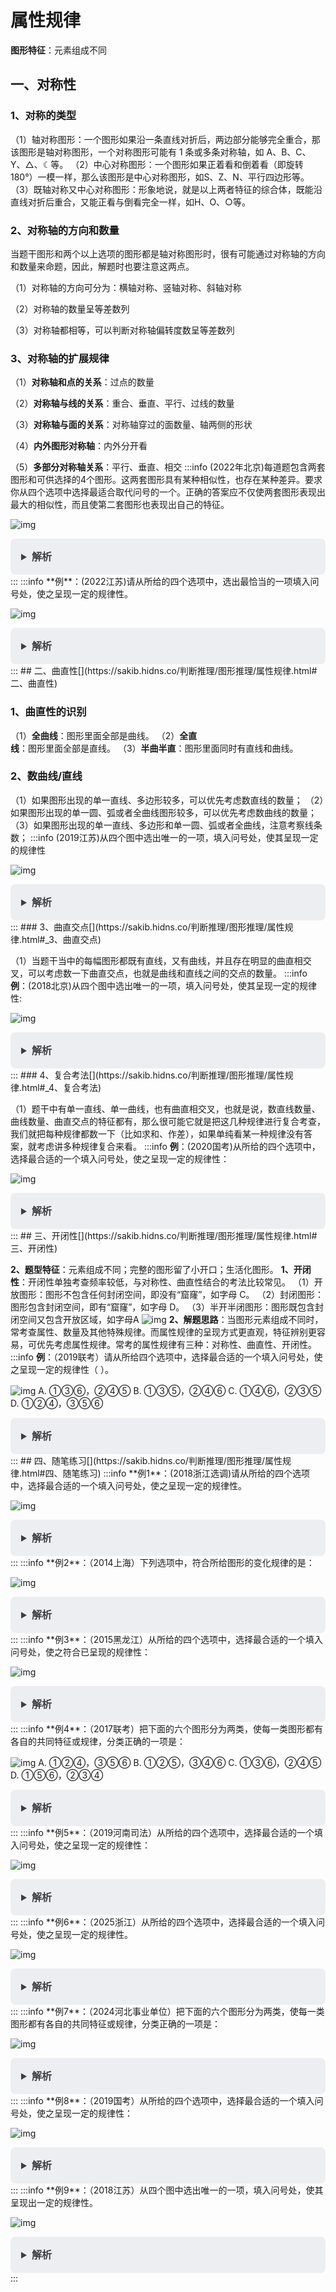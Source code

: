 # 属性规律[](https://sakib.hidns.co/判断推理/图形推理/属性规律.html#属性规律)

 

 **图形特征**：元素组成不同

## 一、对称性[](https://sakib.hidns.co/判断推理/图形推理/属性规律.html#一、对称性)

### 1、对称的类型[](https://sakib.hidns.co/判断推理/图形推理/属性规律.html#_1、对称的类型)

 （1）轴对称图形：一个图形如果沿一条直线对折后，两边部分能够完全重合，那该图形是轴对称图形，一个对称图形可能有 1 条或多条对称轴，如 A、B、C、Y、△、☾等。
 （2）中心对称图形：一个图形如果正着看和倒着看（即旋转 180°）一模一样，那么该图形是中心对称图形，如S、Z、N、平行四边形等。
 （3）既轴对称又中心对称图形：形象地说，就是以上两者特征的综合体，既能沿直线对折后重合，又能正看与倒看完全一样，如H、O、○等。

### 2、对称轴的方向和数量[](https://sakib.hidns.co/判断推理/图形推理/属性规律.html#_2、对称轴的方向和数量)

当题干图形和两个以上选项的图形都是轴对称图形时，很有可能通过对称轴的方向和数量来命题，因此，解题时也要注意这两点。

（1）对称轴的方向可分为：横轴对称、竖轴对称、斜轴对称

（2）对称轴的数量呈等差数列

（3）对称轴都相等，可以判断对称轴偏转度数呈等差数列

### 3、对称轴的扩展规律[](https://sakib.hidns.co/判断推理/图形推理/属性规律.html#_3、对称轴的扩展规律)

（1）**对称轴和点的关系**：过点的数量

（2）**对称轴与线的关系**：重合、垂直、平行、过线的数量

（3）**对称轴与面的关系**：对称轴穿过的面数量、轴两侧的形状

（4）**内外图形对称轴**：内外分开看

（5）**多部分对称轴关系**：平行、垂直、相交
:::info
(2022年北京)每道题包含两套图形和可供选择的4个图形。这两套图形具有某种相似性，也存在某种差异。要求你从四个选项中选择最适合取代问号的一个。正确的答案应不仅使两套图形表现出最大的相似性，而且使第二套图形也表现出自己的特征。

![img](https://sakib-img.pages.dev/file/1747984177774_tmp81vvu9m3.png)


<details class="details custom-block"  style="box-sizing: border-box; border: 1px solid rgba(0, 0, 0, 0); border-radius: 8px; padding: 16px 16px 8px; line-height: 24px; font-size: 16px; color: rgb(60, 60, 67); background-color: rgba(142, 150, 170, 0.14); margin: 0px !important;"><summary style="box-sizing: border-box; touch-action: manipulation; margin: 0px 0px 8px; font-weight: 700; cursor: pointer; user-select: none;">解析</summary><ol start="2" style="box-sizing: border-box; list-style: decimal; margin: 16px 0px; padding: 0px 0px 0px 1.25rem;"><li style="box-sizing: border-box; overflow-wrap: break-word; list-style: none;">元素组成不同，优先考虑属性规律。</li><li style="box-sizing: border-box; overflow-wrap: break-word; list-style: none; margin-top: 8px;">观察发现，第一套三个图形分别是中心对称图形、轴对称图形、轴对称+中心对称图形。</li><li style="box-sizing: border-box; overflow-wrap: break-word; list-style: none; margin-top: 8px;">第二套图形应遵循此规律，分别是中心对称图形、轴对称图形，故？处应选择轴对称+中心对称图形，只有A项符合。</li></ol></details>
:::
:::info
**例**：(2022江苏)请从所给的四个选项中，选出最恰当的一项填入问号处，使之呈现一定的规律性。

![img](https://sakib-img.pages.dev/file/1747984162362_tmp3smdh98o.png)

<details class="details custom-block"  style="box-sizing: border-box; border: 1px solid rgba(0, 0, 0, 0); border-radius: 8px; padding: 16px 16px 8px; line-height: 24px; font-size: 16px; color: rgb(60, 60, 67); background-color: rgba(142, 150, 170, 0.14); margin: 0px !important;"><summary style="box-sizing: border-box; touch-action: manipulation; margin: 0px 0px 8px; font-weight: 700; cursor: pointer; user-select: none;">解析</summary><ol start="2" style="box-sizing: border-box; list-style: decimal; margin: 16px 0px; padding: 0px 0px 0px 1.25rem;"><li style="box-sizing: border-box; overflow-wrap: break-word; list-style: none;">元素组成不同，优先考虑属性规律。</li><li style="box-sizing: border-box; overflow-wrap: break-word; list-style: none; margin-top: 8px;">观察发现，题干图形出现箭头、等腰元素图形，考虑对称性。</li><li style="box-sizing: border-box; overflow-wrap: break-word; list-style: none; margin-top: 8px;">题干每幅图都由两个单对称轴图形组成，因此分别画出每个图形的对称轴，发现每幅图的两条对称轴之间都是垂直关系，只有A项符合。</li><li style="box-sizing: border-box; overflow-wrap: break-word; list-style: none; margin-top: 8px;"><div class="el-image" style="box-sizing: border-box; display: inline-block; overflow: hidden; position: relative; zoom: 0.8;"><img src="https://sakib-img.pages.dev/file/1747985456747_tmpeiqjqz_v.png" class="el-image__inner el-image__preview" style="box-sizing: border-box; display: block; max-width: 100%; height: 106.992px; width: 551.992px; opacity: 1; vertical-align: top; cursor: pointer;"></div></li></ol></details>
:::
## 二、曲直性[](https://sakib.hidns.co/判断推理/图形推理/属性规律.html#二、曲直性)

### 1、曲直性的识别[](https://sakib.hidns.co/判断推理/图形推理/属性规律.html#_1、曲直性的识别)

（1）**全曲线**：图形里面全部是曲线。
 （2）**全直线**：图形里面全部是直线。
（3）**半曲半直**：图形里面同时有直线和曲线。

### 2、数曲线/直线[](https://sakib.hidns.co/判断推理/图形推理/属性规律.html#_2、数曲线-直线)

 （1）如果图形出现的单一直线、多边形较多，可以优先考虑数直线的数量；
 （2）如果图形出现的单一圆、弧或者全曲线图形较多，可以优先考虑数曲线的数量；
（3）如果图形出现的单一直线、多边形和单一圆、弧或者全曲线，注意考察线条数；
:::info
(2019江苏)从四个图中选出唯一的一项，填入问号处，使其呈现一定的规律性

 ![img](https://sakib-img.pages.dev/file/1747984168575_tmptv0edkhu.webp)

<details class="details custom-block"  style="box-sizing: border-box; border: 1px solid rgba(0, 0, 0, 0); border-radius: 8px; padding: 16px 16px 8px; line-height: 24px; font-size: 16px; color: rgb(60, 60, 67); background-color: rgba(142, 150, 170, 0.14); margin: 0px !important;"><summary style="box-sizing: border-box; touch-action: manipulation; margin: 0px 0px 8px; font-weight: 700; cursor: pointer; user-select: none;">解析</summary><ol start="2" style="box-sizing: border-box; list-style: decimal; margin: 16px 0px; padding: 0px 0px 0px 1.25rem;"><li style="box-sizing: border-box; overflow-wrap: break-word; list-style: none;">首先观察题干所有图形，发现都有一个圆形外框，所以问号处也应该是圆形外框，排除BC；</li><li style="box-sizing: border-box; overflow-wrap: break-word; list-style: none; margin-top: 8px;">进一步观察题干，发现图2圆内部就是一条单一的直线，图3的圆内部也有单一直线，图4和图5，图形内部都是多边形，所以优先考虑数直线数量，图1到图5，圆形内部的直线数量分别为01234，所以问号处应该是圆形框内部有5条直线的图形，排除A，选D。</li><li style="box-sizing: border-box; overflow-wrap: break-word; list-style: none; margin-top: 8px;">正确答案为D。</li></ol></details>
:::
### 3、曲直交点[](https://sakib.hidns.co/判断推理/图形推理/属性规律.html#_3、曲直交点)

 （1）当题干当中的每幅图形都既有直线，又有曲线，并且存在明显的曲直相交叉，可以考虑数一下曲直交点，也就是曲线和直线之间的交点的数量。
:::info
**例**：(2018北京)从四个图中选出唯一的一项，填入问号处，使其呈现一定的规律性:

 ![img](https://sakib-img.pages.dev/file/1747984163679_tmpfmrfl689.png)

<details class="details custom-block"  style="box-sizing: border-box; border: 1px solid rgba(0, 0, 0, 0); border-radius: 8px; padding: 16px 16px 8px; line-height: 24px; font-size: 16px; color: rgb(60, 60, 67); background-color: rgba(142, 150, 170, 0.14); margin: 0px !important;"><summary style="box-sizing: border-box; touch-action: manipulation; margin: 0px 0px 8px; font-weight: 700; cursor: pointer; user-select: none;">解析</summary><ol start="2" style="box-sizing: border-box; list-style: decimal; margin: 16px 0px; padding: 0px 0px 0px 1.25rem;"><li style="box-sizing: border-box; overflow-wrap: break-word; list-style: none;">这道题有的同学可能先去想到对称性，但是第二组图形中的两个图都不对称，所以对称性没有规律；</li><li style="box-sizing: border-box; overflow-wrap: break-word; list-style: none; margin-top: 8px;">接下来我们发现，右边这组图形中的图1，就是很简单的1条直线和两条曲线相交叉，很明显在制造“曲直交点”，再观察其余图形，每幅图形中都有明显的曲线和直线，并且相交叉，所以优先考虑数曲直交点。</li><li style="box-sizing: border-box; overflow-wrap: break-word; list-style: none; margin-top: 8px;">左边这组图中，曲直交点数分别为2、3、4，右边这组途中，曲直交点数分别为2、3，所以问号处应该是曲直交点数为4。</li><li style="box-sizing: border-box; overflow-wrap: break-word; list-style: none; margin-top: 8px;">A选项曲直交点为6个，B选项为5个，C选项为4个，D选项为5个，所以答案选C。</li></ol></details>
:::
### 4、复合考法[](https://sakib.hidns.co/判断推理/图形推理/属性规律.html#_4、复合考法)

 （1）题干中有单一直线、单一曲线，也有曲直相交叉，也就是说，数直线数量、曲线数量、曲直交点的特征都有，那么很可能它就是把这几种规律进行复合考查，我们就把每种规律都数一下（比如求和、作差），如果单纯看某一种规律没有答案，就考虑讲多种规律复合来看。
:::info
**例**：(2020国考)从所给的四个选项中，选择最合适的一个填入问号处，使之呈现一定的规律性：

 ![img](https://sakib-img.pages.dev/file/1747984164793_tmpxf9y5c5k.png)

<details class="details custom-block"  style="box-sizing: border-box; border: 1px solid rgba(0, 0, 0, 0); border-radius: 8px; padding: 16px 16px 8px; line-height: 24px; font-size: 16px; color: rgb(60, 60, 67); background-color: rgba(142, 150, 170, 0.14); margin: 0px !important;"><summary style="box-sizing: border-box; touch-action: manipulation; margin: 0px 0px 8px; font-weight: 700; cursor: pointer; user-select: none;">解析</summary><ol start="5" style="box-sizing: border-box; list-style: decimal; margin: 16px 0px; padding: 0px 0px 0px 1.25rem;"><li style="box-sizing: border-box; overflow-wrap: break-word; list-style: none;">题干和选项，每幅图形都有单一的直线，曲线，也都有明显的曲线和直线相交叉，所以同时具有数直线数量、曲线数量和曲直交点的特征。我们可以分别将这几种规律数一下。</li><li style="box-sizing: border-box; overflow-wrap: break-word; list-style: none; margin-top: 8px;">首先数直线，图1到图5的直线数量分别为：4、3、7、7、6，没有规律；</li><li style="box-sizing: border-box; overflow-wrap: break-word; list-style: none; margin-top: 8px;">数曲线数量，分别为：2、3、1、2、4，也没有规律；</li><li style="box-sizing: border-box; overflow-wrap: break-word; list-style: none; margin-top: 8px;">直线数和曲线数进行简单的运算，也没有规律；</li><li style="box-sizing: border-box; overflow-wrap: break-word; list-style: none; margin-top: 8px;">接着考虑数曲直交点，分别为：4、6、2、4、8；</li><li style="box-sizing: border-box; overflow-wrap: break-word; list-style: none; margin-top: 8px;">这时候我们会发现，每幅图形的曲直交点数量都是曲线数量的2倍，所以问号处也应符合此规律。只有D选项满足，所以答案选D。</li></ol></details>
:::
## 三、开闭性[](https://sakib.hidns.co/判断推理/图形推理/属性规律.html#三、开闭性)

 **2、题型特征**：元素组成不同；完整的图形留了小开口；生活化图形。
 **1、开闭性**：开闭性单独考查频率较低，与对称性、曲直性结合的考法比较常见。
   （1）开放图形：图形不包含任何封闭空间，即没有“窟窿”，如字母 C。
   （2）封闭图形：图形包含封闭空间，即有“窟窿”，如字母 D。
    （3）半开半闭图形：图形既包含封闭空间又包含开放区域，如字母A
    ![img](https://sakib-img.pages.dev/file/1747984175698_tmpo4elxul9.png)
 **2、解题思路**：当图形元素组成不同时，常考查属性、数量及其他特殊规律。而属性规律的呈现方式更直观，特征辨别更容易，可优先考虑属性规律。常考的属性规律有三种：对称性、曲直性、开闭性。
:::info
**例**：（2019联考）请从所给四个选项中，选择最合适的一个填入问号处，使之呈现一定的规律性（ ）。

 ![img](https://sakib-img.pages.dev/file/1747984177625_tmp6mbinj8r.png)
 A. ①③⑥，②④⑤
 B. ①③⑤，②④⑥
 C. ①④⑥，②③⑤
 D. ①②④，③⑤⑥

<details class="details custom-block"  style="box-sizing: border-box; border: 1px solid rgba(0, 0, 0, 0); border-radius: 8px; padding: 16px 16px 8px; line-height: 24px; font-size: 16px; color: rgb(60, 60, 67); background-color: rgba(142, 150, 170, 0.14); margin: 0px !important;"><summary style="box-sizing: border-box; touch-action: manipulation; margin: 0px 0px 8px; font-weight: 700; cursor: pointer; user-select: none;">解析</summary><ol start="6" style="box-sizing: border-box; list-style: decimal; margin: 16px 0px; padding: 0px 0px 0px 1.25rem;"><li style="box-sizing: border-box; overflow-wrap: break-word; list-style: none;">对称、曲直均无明显规律，考虑开闭性。</li><li style="box-sizing: border-box; overflow-wrap: break-word; list-style: none; margin-top: 8px;">图①④⑥均为半开半封闭图形；图②③⑤均为全封闭图形。因此①④⑥一组，②③⑤一组。</li><li style="box-sizing: border-box; overflow-wrap: break-word; list-style: none; margin-top: 8px;">故正确答案为C。</li></ol></details>
:::
## 四、随笔练习[](https://sakib.hidns.co/判断推理/图形推理/属性规律.html#四、随笔练习)
:::info
**例1**：(2018浙江选调)请从所给的四个选项中，选择最合适的一个填入问号处，使之呈现一定的规律性。

 ![img](https://sakib-img.pages.dev/file/1747984196905_tmp836x_93o.jpg)

<details class="details custom-block"  style="box-sizing: border-box; border: 1px solid rgba(0, 0, 0, 0); border-radius: 8px; padding: 16px 16px 8px; line-height: 24px; font-size: 16px; color: rgb(60, 60, 67); background-color: rgba(142, 150, 170, 0.14); margin: 0px !important;"><summary style="box-sizing: border-box; touch-action: manipulation; margin: 0px 0px 8px; font-weight: 700; cursor: pointer; user-select: none;">解析</summary><ol start="2" style="box-sizing: border-box; list-style: decimal; margin: 16px 0px; padding: 0px 0px 0px 1.25rem;"><li style="box-sizing: border-box; overflow-wrap: break-word; list-style: none;">元素组成不同，优先考虑属性规律。</li><li style="box-sizing: border-box; overflow-wrap: break-word; list-style: none; margin-top: 8px;">题干图形<font color="#fc5531" style="box-sizing: border-box;">对称性明显</font>，九宫格第一行图形对称轴都为0条、第二行图形对称轴都为1条、第三行前两幅图形对称轴都为2条，因此？处也应填入对称轴为2条的图形，只有A项符合。</li><li style="box-sizing: border-box; overflow-wrap: break-word; list-style: none; margin-top: 8px;">故正确答案为A。</li></ol></details>
:::
:::info
**例2**：（2014上海）下列选项中，符合所给图形的变化规律的是：

 ![img](https://sakib-img.pages.dev/file/1747984160446_tmpte_mkwqt.png)

<details class="details custom-block"  style="box-sizing: border-box; border: 1px solid rgba(0, 0, 0, 0); border-radius: 8px; padding: 16px 16px 8px; line-height: 24px; font-size: 16px; color: rgb(60, 60, 67); background-color: rgba(142, 150, 170, 0.14); margin: 0px !important;"><summary style="box-sizing: border-box; touch-action: manipulation; margin: 0px 0px 8px; font-weight: 700; cursor: pointer; user-select: none;">解析</summary><ol start="2" style="box-sizing: border-box; list-style: decimal; margin: 16px 0px; padding: 0px 0px 0px 1.25rem;"><li style="box-sizing: border-box; overflow-wrap: break-word; list-style: none;">各图形构成不同，且均有里外两个元素构成。分别观察，均为轴对称图形。</li><li style="box-sizing: border-box; overflow-wrap: break-word; list-style: none; margin-top: 8px;">考虑对称轴的数量或位置规律。外面图形的对称轴数量分别为：4、2、2；里面图形的对称轴数量分别为：3、1、1。每幅图里外图形对称轴数量差均为1。</li><li style="box-sizing: border-box; overflow-wrap: break-word; list-style: none; margin-top: 8px;">故正确答案为C。</li></ol></details>
:::
:::info
**例3**：（2015黑龙江）从所给的四个选项中，选择最合适的一个填入问号处，使之符合已呈现的规律性：

 ![img](https://sakib-img.pages.dev/file/1747984166377_tmp9l9jd55r.webp)

<details class="details custom-block"  style="box-sizing: border-box; border: 1px solid rgba(0, 0, 0, 0); border-radius: 8px; padding: 16px 16px 8px; line-height: 24px; font-size: 16px; color: rgb(60, 60, 67); background-color: rgba(142, 150, 170, 0.14); margin: 0px !important;"><summary style="box-sizing: border-box; touch-action: manipulation; margin: 0px 0px 8px; font-weight: 700; cursor: pointer; user-select: none;">解析</summary><ol start="2" style="box-sizing: border-box; list-style: decimal; margin: 16px 0px; padding: 0px 0px 0px 1.25rem;"><li style="box-sizing: border-box; overflow-wrap: break-word; list-style: none;">题干为九宫格图形，考虑从<font color="#fc5531" style="box-sizing: border-box;">横行或竖列</font>找到规律。</li><li style="box-sizing: border-box; overflow-wrap: break-word; list-style: none; margin-top: 8px;">观察发现，九宫格<font color="#fc5531" style="box-sizing: border-box;">第一列图形均由曲线构成，第二列图形均由直线构成</font>，第三列图形均由曲线和直线两种元素构成，满足条件的只有D项。</li><li style="box-sizing: border-box; overflow-wrap: break-word; list-style: none; margin-top: 8px;">故正确答案为D。</li></ol></details>
:::
:::info
**例4**：（2017联考）把下面的六个图形分为两类，使每一类图形都有各自的共同特征或规律，分类正确的一项是：

 ![img](https://sakib-img.pages.dev/file/1747984178499_tmp34zfzec0.png)
 A. ①②④，③⑤⑥
 B. ①②⑤，③④⑥
 C. ①③⑥，②④⑤
 D. ①⑤⑥，②③④

<details class="details custom-block"  style="box-sizing: border-box; border: 1px solid rgba(0, 0, 0, 0); border-radius: 8px; padding: 16px 16px 8px; line-height: 24px; font-size: 16px; color: rgb(60, 60, 67); background-color: rgba(142, 150, 170, 0.14); margin: 0px !important;"><summary style="box-sizing: border-box; touch-action: manipulation; margin: 0px 0px 8px; font-weight: 700; cursor: pointer; user-select: none;">解析</summary><ol start="6" style="box-sizing: border-box; list-style: decimal; margin: 16px 0px; padding: 0px 0px 0px 1.25rem;"><li style="box-sizing: border-box; overflow-wrap: break-word; list-style: none;">图形元素组成不同，属性无明显规律，考虑数量规律。整体观察图形，①②⑤均有3条曲线，③④⑥均有1条曲线。</li><li style="box-sizing: border-box; overflow-wrap: break-word; list-style: none; margin-top: 8px;">故正确答案为B。</li></ol></details>
:::
:::info
**例5**：（2019河南司法）从所给的四个选项中，选择最合适的一个填入问号处，使之呈现一定的规律性：

![img](https://sakib-img.pages.dev/file/1747984161611_tmpeks99bb5.png)

<details class="details custom-block"  style="box-sizing: border-box; border: 1px solid rgba(0, 0, 0, 0); border-radius: 8px; padding: 16px 16px 8px; line-height: 24px; font-size: 16px; color: rgb(60, 60, 67); background-color: rgba(142, 150, 170, 0.14); margin: 0px !important;"><summary style="box-sizing: border-box; touch-action: manipulation; margin: 0px 0px 8px; font-weight: 700; cursor: pointer; user-select: none;">解析</summary><ol start="2" style="box-sizing: border-box; list-style: decimal; margin: 16px 0px; padding: 0px 0px 0px 1.25rem;"><li style="box-sizing: border-box; overflow-wrap: break-word; list-style: none;">元素组成不同，且无明显属性规律，考虑数量规律。</li><li style="box-sizing: border-box; overflow-wrap: break-word; list-style: none; margin-top: 8px;">题干图形出现明显的多边形以及单一曲线，考虑数线条数。九宫格优先横着观察，三行图形依次由1，2，3，4，5，6，7，8，“？”条线组成。故“？”处应该选择由9条线组成的图形，对应B选项。</li></ol></details>
:::
:::info
**例6**：（2025浙江）从所给的四个选项中，选择最合适的一个填入问号处，使之呈现一定的规律性。

 ![img](https://sakib-img.pages.dev/file/1747984159745_tmp2jyg7svt.png)

<details class="details custom-block"  style="box-sizing: border-box; border: 1px solid rgba(0, 0, 0, 0); border-radius: 8px; padding: 16px 16px 8px; line-height: 24px; font-size: 16px; color: rgb(60, 60, 67); background-color: rgba(142, 150, 170, 0.14); margin: 0px !important;"><summary style="box-sizing: border-box; touch-action: manipulation; margin: 0px 0px 8px; font-weight: 700; cursor: pointer; user-select: none;">解析</summary><ol start="2" style="box-sizing: border-box; list-style: decimal; margin: 16px 0px; padding: 0px 0px 0px 1.25rem;"><li style="box-sizing: border-box; overflow-wrap: break-word; list-style: none;">元素组成不同，且无明显属性规律。</li><li style="box-sizing: border-box; overflow-wrap: break-word; list-style: none; margin-top: 8px;">观察发现，题干图形均由直线和曲线构成，且直线和曲线出现明显相交，考虑曲直交点数。</li><li style="box-sizing: border-box; overflow-wrap: break-word; list-style: none; margin-top: 8px;">题干图形的曲直交点数均为2，故？处应选择有2个曲直交点的图形，只有D项符合。</li></ol></details>
:::
:::info
**例7**：（2024河北事业单位）把下面的六个图形分为两类，使每一类图形都有各自的共同特征或规律，分类正确的一项是：

 ![img](https://sakib-img.pages.dev/file/1747984163464_tmp30azlkfl.png)

<details class="details custom-block"  style="box-sizing: border-box; border: 1px solid rgba(0, 0, 0, 0); border-radius: 8px; padding: 16px 16px 8px; line-height: 24px; font-size: 16px; color: rgb(60, 60, 67); background-color: rgba(142, 150, 170, 0.14); margin: 0px !important;"><summary style="box-sizing: border-box; touch-action: manipulation; margin: 0px 0px 8px; font-weight: 700; cursor: pointer; user-select: none;">解析</summary><ol start="2" style="box-sizing: border-box; list-style: decimal; margin: 16px 0px; padding: 0px 0px 0px 1.25rem;"><li style="box-sizing: border-box; overflow-wrap: break-word; list-style: none;">元素组成不相同，优先考虑属性规律。</li><li style="box-sizing: border-box; overflow-wrap: break-word; list-style: none; margin-top: 8px;">观察发现，题干图形出现粗线条图形并且存在单一封闭区域，考虑开闭性。</li><li style="box-sizing: border-box; overflow-wrap: break-word; list-style: none; margin-top: 8px;">图一为封闭图形，图二为半开半闭图形，图三为封闭图形，图四为半开半闭图形，图五为封闭图形，故？处应选择半开半闭的图形，只有D项符合。</li></ol></details>
:::
:::info
**例8**：（2019国考）从所给的四个选项中，选择最合适的一个填入问号处，使之呈现一定的规律性：

 ![img](https://sakib-img.pages.dev/file/1747984181247_tmp33xdkvj9.png)

<details class="details custom-block"  style="box-sizing: border-box; border: 1px solid rgba(0, 0, 0, 0); border-radius: 8px; padding: 16px 16px 8px; line-height: 24px; font-size: 16px; color: rgb(60, 60, 67); background-color: rgba(142, 150, 170, 0.14); margin: 0px !important;"><summary style="box-sizing: border-box; touch-action: manipulation; margin: 0px 0px 8px; font-weight: 700; cursor: pointer; user-select: none;">解析</summary><ol start="2" style="box-sizing: border-box; list-style: decimal; margin: 16px 0px; padding: 0px 0px 0px 1.25rem;"><li style="box-sizing: border-box; overflow-wrap: break-word; list-style: none;">元素组成不同，优先考虑属性规律。</li><li style="box-sizing: border-box; overflow-wrap: break-word; list-style: none; margin-top: 8px;">观察发现，题干图形均为轴对称图形，并且对称轴方向每次顺时针旋转，排除A项和C项。</li><li style="box-sizing: border-box; overflow-wrap: break-word; list-style: none; margin-top: 8px;">进一步观察发现，题干中图1、图3和图5的对称轴都与图形中的一条线重合，而图2和图4的对称轴没有与图形中的一条线重合，故“？”处应选择一个图形的对称轴不与图形中某一条线重合的，只有B项符合。</li><li style="box-sizing: border-box; overflow-wrap: break-word; list-style: none; margin-top: 8px;">故正确答案为B。</li></ol></details>
:::
:::info
**例9**：（2018江苏）从四个图中选出唯一的一项，填入问号处，使其呈现出一定的规律性。

 ![img](https://sakib-img.pages.dev/file/1747984162844_tmp1729j2cv.png)

<details class="details custom-block"  style="box-sizing: border-box; border: 1px solid rgba(0, 0, 0, 0); border-radius: 8px; padding: 16px 16px 8px; line-height: 24px; font-size: 16px; color: rgb(60, 60, 67); background-color: rgba(142, 150, 170, 0.14); margin: 0px !important;"><summary style="box-sizing: border-box; touch-action: manipulation; margin: 0px 0px 8px; font-weight: 700; cursor: pointer; user-select: none;">解析</summary><ol start="2" style="box-sizing: border-box; list-style: decimal; margin: 16px 0px; padding: 0px 0px 0px 1.25rem;"><li style="box-sizing: border-box; overflow-wrap: break-word; list-style: none;">元素组成不相同且属性无明显规律，考虑数量规律。</li><li style="box-sizing: border-box; overflow-wrap: break-word; list-style: none; margin-top: 8px;">观察图形发现，题干展开图中出现多边形和单一直线，考虑数直线数。整体数直线无规律，考虑内外分开数。</li><li style="box-sizing: border-box; overflow-wrap: break-word; list-style: none; margin-top: 8px;">每幅图外部直线数分别为：6、5、4、4、5，内部直线数分别为：5、4、3、3、4，发现每幅图外部直线数-内部直线数=1，故？处也应该选择一个符合此规律的图形，只有A选项符合。</li></ol></details>
:::
